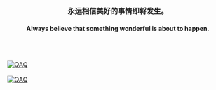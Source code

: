 
<div align="center">
  <h3>永远相信美好的事情即将发生。</h3>
  <h4>Always believe that something wonderful is about to happen. </h4>
</div>

<br />

## 

<div>
  <a href="https://github.com/hwxlikemi">
    <img src="https://streak-stats.demolab.com?user=hwxlikemi&theme=tokyonight&hide_border=true&border_radius=5&locale=zh_Hans&card_width=700" alt="QAQ">
  </a>
</div>

<br />

<div>
  <a href="https://github.com/hwxlikemi">
    <img src="https://github-readme-stats-neon-psi-82.vercel.app/api?username=hwxlikemi&show_icons=true&hide_border=true&icon_color=586069&title_color=a0a9af" alt="QAQ">
  </a>
</div>

